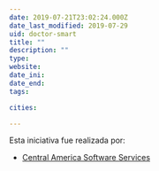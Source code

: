 ```yaml
---
date: 2019-07-21T23:02:24.000Z
date_last_modified: 2019-07-29
uid: doctor-smart
title: ""
description: ""
type: 
website: 
date_ini: 
date_end: 
tags:

cities: 

---
```


Esta iniciativa fue realizada por:

- [Central America Software Services](/organizaciones/central-america-software-services)
